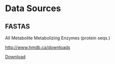 # Data Sources
## FASTAS
All Metabolite Metabolizing Enzymes (protein seqs.)

<http://www.hmdb.ca/downloads>

[Download](http://www.hmdb.ca/system/downloads/current/sequences/protein.fasta.zip)
